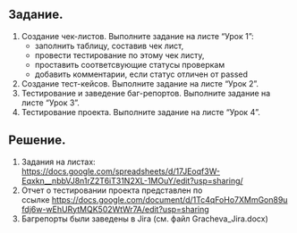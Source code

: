 ## Задание.
1. Создание чек-листов. Выполните задание на листе “Урок 1”: 
      - заполнить таблицу, составив чек лист,
      - провести тестирование по этому чек листу, 
      - проставить соответсвующие статусы проверкам 
      - добавить комментарии, если статус отличен от passed
2. Создание тест-кейсов. Выполните задание на листе “Урок 2”.
3. Тестирование и заведение баг-репортов. Выполните задание на листе “Урок 3”.
4. Тестирование проекта. Выполните задание на листе “Урок 4”.

## Решение.
1. Задания на листах: <https://docs.google.com/spreadsheets/d/17JEoqf3W-Eqxkn__nbbVJ8n1rZ2T6iT31N2XL-1MOuY/edit?usp=sharing/>
2. Отчет о тестировании проекта представлен по ссылке https://docs.google.com/document/d/1Tc4qFoHo7XMmGon89ufdj6w-wEhURytMQK502WtWr7A/edit?usp=sharing
3. Багрепорты были заведены в Jira (cм. файл Gracheva_Jira.docx)
